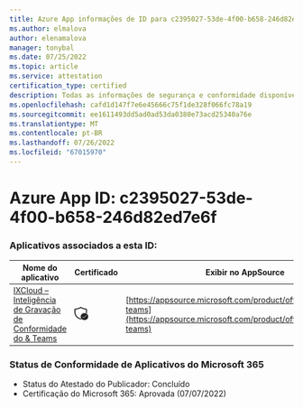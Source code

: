 ```yaml
---
title: Azure App informações de ID para c2395027-53de-4f00-b658-246d82ed7e6f
ms.author: elmalova
author: elenamalova
manager: tonybal
ms.date: 07/25/2022
ms.topic: article
ms.service: attestation
certification_type: certified
description: Todas as informações de segurança e conformidade disponíveis para c2395027-53de-4f00-b658-246d82ed7e6f.
ms.openlocfilehash: cafd1d147f7e6e45666c75f1de328f066fc78a19
ms.sourcegitcommit: ee1611493dd5ad0ad53da0380e73acd25340a76e
ms.translationtype: MT
ms.contentlocale: pt-BR
ms.lasthandoff: 07/26/2022
ms.locfileid: "67015970"
---
```

# <a name="azure-app-id-c2395027-53de-4f00-b658-246d82ed7e6f"></a>Azure App ID: c2395027-53de-4f00-b658-246d82ed7e6f


### <a name="apps-associated-with-this-id"></a>Aplicativos associados a esta ID:
| **Nome do aplicativo** | **Certificado** | **Exibir no AppSource** |
|--------------|---------------|-----------------------|
| [IXCloud – Inteligência de Gravação de Conformidade do &amp; Teams](../forward/numonix.nmx-teams.md) | <img alt="Certified application badge" src="../media/certified-badge.png" height="25" width="25" /> | [https://appsource.microsoft.com/product/office/numonix.nmx-teams](https://appsource.microsoft.com/product/office/numonix.nmx-teams) |

### <a name="microsoft-365-app-compliance-status"></a>Status de Conformidade de Aplicativos do Microsoft 365
- Status do Atestado do Publicador: Concluído
- Certificação do Microsoft 365: Aprovada (07/07/2022)
